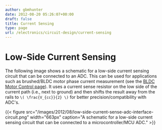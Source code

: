 ```yaml
---
author: gbmhunter
date: 2012-08-20 05:26:07+00:00
draft: false
title: Current Sensing
type: page
url: /electronics/circuit-design/current-sensing
---
```


# Low-Side Current Sensing

The following image shows a schematic for a low-side current sensing circuit that can be connected to an ADC. This can be used for applications such as brushed/BLDC motor phase current measurement (see the [BLDC Motor Control page](/electronics/circuit-design/bldc-motor-control)). It uses a current sense resistor on the low side of the current path (i.e., next to ground) and then shifts the result away from the rails to `\( \frac{V_{cc}}{2} \)` for better precision/compatibility with ADC's.

{{< figure src="/images/2012/08/low-side-current-sense-adc-interface-circuit.png" width="663px" caption="A schematic for a low-side current sensing circuit that can be connected to a microcontroller/MCU ADC."  >}}




